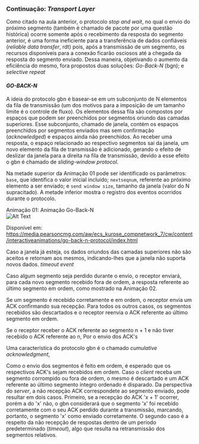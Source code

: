 ### Continuação: *Transport Layer*

Como citado na aula anterior, o protocolo *stop and wait*, no qual o envio do próximo segmento (também é chamado de pacote por uma questão histórica) ocorre somente após o recebimento da resposta do segmento anterior, é uma forma ineficiente para a transferência de dados confiáveis (*reliable data transfer*, rdt) pois, após a transmissão de um segmento, os recursos disponíveis para a conexão ficarão osciosos até a chegada da resposta do segmento enviado. Dessa maneira, objetivando o aumento da eficiência do mesmo, fora propostos duas soluções: *Go-Back-N* (bgn); e *selective repeat* 

#### *GO-BACK-N*

A ideia do protocolo gbn é basear-se em um subconjunto de N elementos da fila de transmissão (um dos motivos para a imposição de um tamanho limite é o controle de fluxo). Os elementos dessa fila são compostos por espaços que podem ser preenchidos por segmentos oriundo das camadas superiores. Esse subconjunto, chamado de janela, contém os espaços preenchidos por segmentos enviados mas sem confirmação (*acknowledged*) e espaços ainda não preenchidos. Ao receber uma resposta, o espaço relacionado ao respectivo segmentos sai da janela, um novo elemento da fila de transmissão é adicionado, gerando o efeito de deslizar da janela para a direita na fila de transmissão, devido a esse efeito o gbn é chamado de *sliding-window protocol*.

Na metade superior da Animação 01 pode ser identificado os parâmetros: `base`, que identifica o valor inicial incluido; `nextseqnum`, referente ao próximo elemento a ser enviado; e `send window size`, tamanho da janela (valor do N supracitado). A metade inferior mostra o registro dos eventos ocorridos durante o protocolo. 

Animação 01: Animação Go-Back-N\
![Alt Text](imagens/animação%20gbn.gif)

Disponível em: https://media.pearsoncmg.com/aw/ecs_kurose_compnetwork_7/cw/content/interactiveanimations/go-back-n-protocol/index.html


Caso a janela já esteja, os dados oriundos das camadas superiores não são aceitos e retornam aos mesmos, indicando-lhes que a janela não suporta novos dados.
*timeout event*


Caso algum segmento seja perdido durante o envio, o receptor enviará, para cada novo segmento recebido fora de ordem, a resposta referente ao último segmento em ordem, como mostrado na Animação 02.

Se um segmento é recebido corretamente e em ordem, o receptor envia um ACK confirmando sua recepção. Para todos os outros casos, os segmentos recebidos são descartados e o receptor reenvia o ACK referente ao último segmento em ordem.

Se o receptor receber o ACK referente ao segmento n + 1 e não tiver recebido o ACK referente ao n, 
Por o envio dos ACK's 

Uma característica do protocolo gbn é o chamado *cumulative acknowledgment*, 

Como o envio dos segmentos é feito em ordem, é esperado que os respectivos ACK's sejam recebidos em ordem. Caso o *client* receba um segmento corrompido ou fora de ordem, o mesmo é descartado e um ACK referente ao último segmento íntegro ordenado é disparado. Da perspectiva do *server*, a não recepção ACK correspondete ao segmento enviado, pode resultar em dois casos. Primeiro, se a recepção do ACK 'x + 1' ocorrer, porém a do 'x' não, o gbn considerará que o segmento 'x' foi recebido corretamente com o seu ACK perdido durante a transmissão, marcando, portanto, o segmento 'x' como enviado corretamente. O segundo caso é a respeito da não recepção de respostas dentro de um período predeterminado (*timeout*), algo que resulta na retransmissão dos segmentos relativos.
